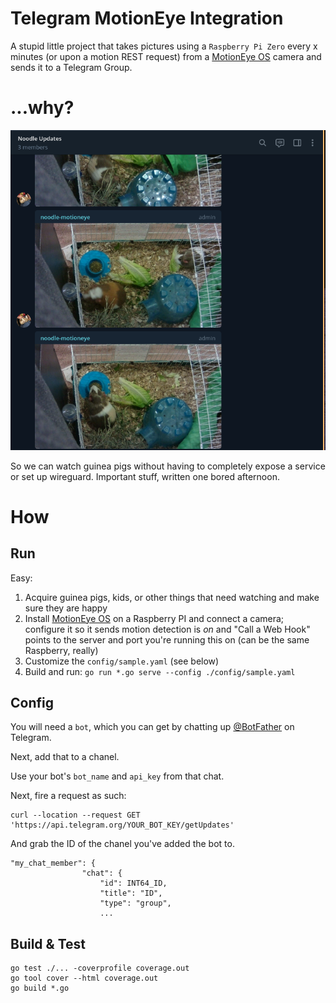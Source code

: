 # Telegram MotionEye Integration

A stupid little project that takes pictures using a `Raspberry Pi Zero` every x minutes (or upon a motion REST request) from a [MotionEye OS](https://github.com/ccrisan/motioneyeos) camera and sends it to a Telegram Group.

# ...why?
![docs/noodle_bot.png](docs/noodle_bot.png)

So we can watch guinea pigs without having to completely expose a service or set up wireguard. Important stuff, written one bored afternoon.

# How

## Run
Easy:
1. Acquire guinea pigs, kids, or other things that need watching and make sure they are happy 
1. Install [MotionEye OS](https://github.com/ccrisan/motioneyeos) on a Raspberry PI and connect a camera; configure it so it sends motion detection is *on* and "Call a Web Hook" points to the server and port you're running this on (can be the same Raspberry, really)
1. Customize the `config/sample.yaml` (see below)
1. Build and run: `go run *.go serve --config ./config/sample.yaml`

## Config
You will need a `bot`, which you can get by chatting up [@BotFather](https://t.me/botfather) on Telegram.

Next, add that to a chanel.

Use your bot's `bot_name` and `api_key` from that chat.

Next, fire a request as such:
```
curl --location --request GET 'https://api.telegram.org/YOUR_BOT_KEY/getUpdates'
```

And grab the ID of the chanel you've added the bot to.

```
"my_chat_member": {
                "chat": {
                    "id": INT64_ID,
                    "title": "ID",
                    "type": "group",
                    ...
```

## Build & Test
```
go test ./... -coverprofile coverage.out
go tool cover --html coverage.out 
go build *.go
```